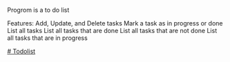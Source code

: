 Progrom is a to do list

Features:
 Add, Update, and Delete tasks
 Mark a task as in progress or done
 List all tasks
 List all tasks that are done
 List all tasks that are not done
 List all tasks that are in progress


[# Todolist](https://roadmap.sh/projects/task-tracker)
